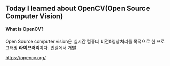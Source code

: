 ## Today I learned about OpenCV(Open Source Computer Vision)

#### What is OpenCV?

Open Source computer vision은 실시간 컴퓨터 비전&영상처리를 목적으로 한 프로그래밍 **라이브러리**이다. 
인텔에서 개발.

https://opencv.org/
